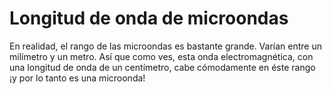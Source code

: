# Longitud de onda de microondas

En realidad, el rango de las microondas es bastante grande. Varían entre un
milímetro y un metro. Así que como ves, esta onda electromagnética, con una
longitud de onda de un centímetro, cabe cómodamente en éste rango ¡y por lo
tanto es una microonda!
